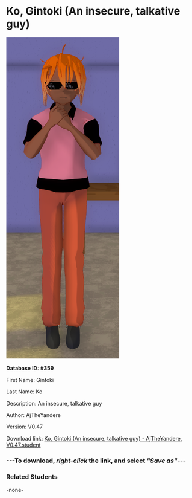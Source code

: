 # Ko, Gintoki (An insecure, talkative guy)

<img src="Files/Ko, Gintoki (An insecure, talkative guy).png" title="Ko, Gintoki (An insecure, talkative guy) - AjTheYandere, V0.47">

**Database ID: #359**

First Name: Gintoki

Last Name: Ko

Description: An insecure, talkative guy

Author: AjTheYandere

Version: V0.47

Download link: <a href="https://raw.githubusercontent.com/Arbiter1223/Daigaku-Gurashi-Custom-Students/master/Students/Files/Ko%2C%20Gintoki%20(An%20insecure%2C%20talkative%20guy)%20-%20AjTheYandere%2C%20V0.47.student">Ko, Gintoki (An insecure, talkative guy) - AjTheYandere, V0.47.student</a>

### ---**To download, _right-click_ the link, and select _"Save as"_**---

### Related Students

-none-
